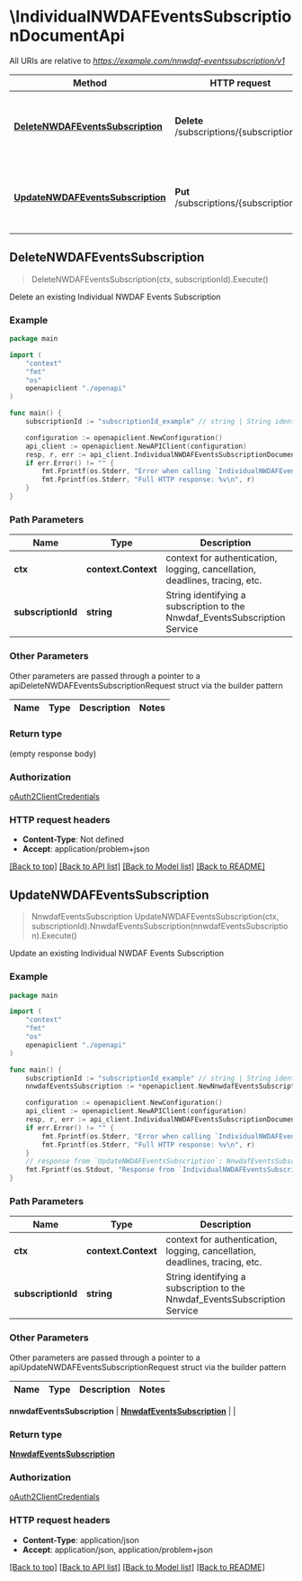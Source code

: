# \IndividualNWDAFEventsSubscriptionDocumentApi

All URIs are relative to *https://example.com/nnwdaf-eventssubscription/v1*

Method | HTTP request | Description
------------- | ------------- | -------------
[**DeleteNWDAFEventsSubscription**](IndividualNWDAFEventsSubscriptionDocumentApi.md#DeleteNWDAFEventsSubscription) | **Delete** /subscriptions/{subscriptionId} | Delete an existing Individual NWDAF Events Subscription
[**UpdateNWDAFEventsSubscription**](IndividualNWDAFEventsSubscriptionDocumentApi.md#UpdateNWDAFEventsSubscription) | **Put** /subscriptions/{subscriptionId} | Update an existing Individual NWDAF Events Subscription



## DeleteNWDAFEventsSubscription

> DeleteNWDAFEventsSubscription(ctx, subscriptionId).Execute()

Delete an existing Individual NWDAF Events Subscription

### Example

```go
package main

import (
    "context"
    "fmt"
    "os"
    openapiclient "./openapi"
)

func main() {
    subscriptionId := "subscriptionId_example" // string | String identifying a subscription to the Nnwdaf_EventsSubscription Service

    configuration := openapiclient.NewConfiguration()
    api_client := openapiclient.NewAPIClient(configuration)
    resp, r, err := api_client.IndividualNWDAFEventsSubscriptionDocumentApi.DeleteNWDAFEventsSubscription(context.Background(), subscriptionId).Execute()
    if err.Error() != "" {
        fmt.Fprintf(os.Stderr, "Error when calling `IndividualNWDAFEventsSubscriptionDocumentApi.DeleteNWDAFEventsSubscription``: %v\n", err)
        fmt.Fprintf(os.Stderr, "Full HTTP response: %v\n", r)
    }
}
```

### Path Parameters


Name | Type | Description  | Notes
------------- | ------------- | ------------- | -------------
**ctx** | **context.Context** | context for authentication, logging, cancellation, deadlines, tracing, etc.
**subscriptionId** | **string** | String identifying a subscription to the Nnwdaf_EventsSubscription Service | 

### Other Parameters

Other parameters are passed through a pointer to a apiDeleteNWDAFEventsSubscriptionRequest struct via the builder pattern


Name | Type | Description  | Notes
------------- | ------------- | ------------- | -------------


### Return type

 (empty response body)

### Authorization

[oAuth2ClientCredentials](../README.md#oAuth2ClientCredentials)

### HTTP request headers

- **Content-Type**: Not defined
- **Accept**: application/problem+json

[[Back to top]](#) [[Back to API list]](../README.md#documentation-for-api-endpoints)
[[Back to Model list]](../README.md#documentation-for-models)
[[Back to README]](../README.md)


## UpdateNWDAFEventsSubscription

> NnwdafEventsSubscription UpdateNWDAFEventsSubscription(ctx, subscriptionId).NnwdafEventsSubscription(nnwdafEventsSubscription).Execute()

Update an existing Individual NWDAF Events Subscription

### Example

```go
package main

import (
    "context"
    "fmt"
    "os"
    openapiclient "./openapi"
)

func main() {
    subscriptionId := "subscriptionId_example" // string | String identifying a subscription to the Nnwdaf_EventsSubscription Service
    nnwdafEventsSubscription := *openapiclient.NewNnwdafEventsSubscription([]openapiclient.EventSubscription{*openapiclient.NewEventSubscription(*openapiclient.NewNwdafEvent())}) // NnwdafEventsSubscription | 

    configuration := openapiclient.NewConfiguration()
    api_client := openapiclient.NewAPIClient(configuration)
    resp, r, err := api_client.IndividualNWDAFEventsSubscriptionDocumentApi.UpdateNWDAFEventsSubscription(context.Background(), subscriptionId).NnwdafEventsSubscription(nnwdafEventsSubscription).Execute()
    if err.Error() != "" {
        fmt.Fprintf(os.Stderr, "Error when calling `IndividualNWDAFEventsSubscriptionDocumentApi.UpdateNWDAFEventsSubscription``: %v\n", err)
        fmt.Fprintf(os.Stderr, "Full HTTP response: %v\n", r)
    }
    // response from `UpdateNWDAFEventsSubscription`: NnwdafEventsSubscription
    fmt.Fprintf(os.Stdout, "Response from `IndividualNWDAFEventsSubscriptionDocumentApi.UpdateNWDAFEventsSubscription`: %v\n", resp)
}
```

### Path Parameters


Name | Type | Description  | Notes
------------- | ------------- | ------------- | -------------
**ctx** | **context.Context** | context for authentication, logging, cancellation, deadlines, tracing, etc.
**subscriptionId** | **string** | String identifying a subscription to the Nnwdaf_EventsSubscription Service | 

### Other Parameters

Other parameters are passed through a pointer to a apiUpdateNWDAFEventsSubscriptionRequest struct via the builder pattern


Name | Type | Description  | Notes
------------- | ------------- | ------------- | -------------

 **nnwdafEventsSubscription** | [**NnwdafEventsSubscription**](NnwdafEventsSubscription.md) |  | 

### Return type

[**NnwdafEventsSubscription**](NnwdafEventsSubscription.md)

### Authorization

[oAuth2ClientCredentials](../README.md#oAuth2ClientCredentials)

### HTTP request headers

- **Content-Type**: application/json
- **Accept**: application/json, application/problem+json

[[Back to top]](#) [[Back to API list]](../README.md#documentation-for-api-endpoints)
[[Back to Model list]](../README.md#documentation-for-models)
[[Back to README]](../README.md)


